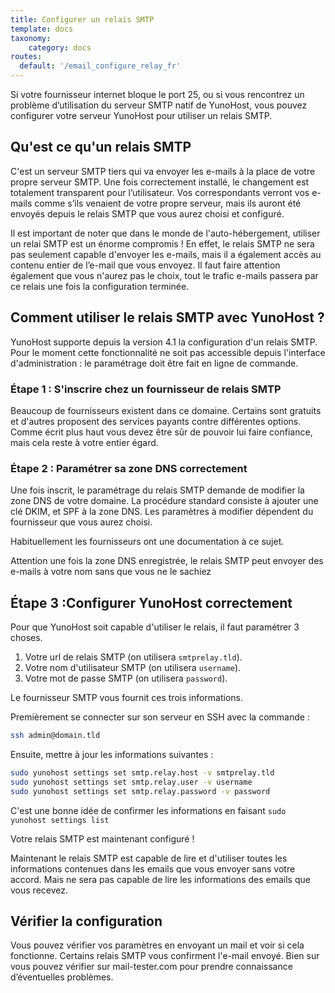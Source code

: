 ```yaml
---
title: Configurer un relais SMTP
template: docs
taxonomy:
    category: docs
routes:
  default: '/email_configure_relay_fr'
---
```


Si votre fournisseur internet bloque le port 25, ou si vous rencontrez un problème d’utilisation du serveur SMTP natif de YunoHost, vous pouvez configurer votre serveur YunoHost pour utiliser un relais SMTP.

## Qu'est ce qu'un relais SMTP

C'est un serveur SMTP tiers qui va envoyer les e-mails à la place de votre propre serveur SMTP.
Une fois correctement installé, le changement est totalement transparent pour l’utilisateur. Vos correspondants verront vos e-mails comme s’ils venaient de votre propre serveur, mais ils auront été envoyés depuis le relais SMTP que vous aurez choisi et configuré.

<div class="alert alert-warning" markdown="1">
<span class="glyphicon glyphicon-warning-sign"></span> 
Il est important de noter que dans le monde de l'auto-hébergement, utiliser un relai SMTP est un énorme compromis ! En effet, le relais SMTP ne sera pas seulement capable d'envoyer les e-mails, mais il a également accès au contenu entier de l’e-mail que vous envoyez.
Il faut faire attention également que vous n'aurez pas le choix, tout le trafic e-mails passera par ce relais une fois la configuration terminée.
</div>

## Comment utiliser le relais SMTP avec YunoHost ?

YunoHost supporte depuis la version 4.1 la configuration d'un relais SMTP. Pour le moment cette fonctionnalité ne soit pas accessible depuis l'interface d'administration : le paramétrage doit être fait en ligne de commande.

### Étape 1 : S'inscrire chez un fournisseur de relais SMTP

Beaucoup de fournisseurs existent dans ce domaine. Certains sont gratuits et d'autres proposent des services payants contre différentes options. Comme écrit plus haut vous devez être sûr de pouvoir lui faire confiance, mais cela reste à votre entier égard.

### Étape 2 : Paramétrer sa zone DNS correctement

Une fois inscrit, le paramétrage du relais SMTP demande de modifier la zone DNS de votre domaine. La procédure standard consiste à ajouter une clé DKIM, et SPF à la zone DNS. Les paramètres à modifier dépendent du fournisseur que vous aurez choisi.

Habituellement les fournisseurs ont une documentation à ce sujet.

<div class="alert alert-warning" markdown="1">
<span class="glyphicon glyphicon-warning-sign"></span>
Attention une fois la zone DNS enregistrée, le relais SMTP peut envoyer des e-mails à votre nom sans que vous ne le sachiez
</div>

## Étape 3 :Configurer YunoHost correctement

Pour que YunoHost soit capable d'utiliser le relais, il faut paramétrer 3 choses.
1. Votre url de relais SMTP (on utilisera `smtprelay.tld`).
2. Votre nom d'utilisateur SMTP (on utilisera `username`).
3. Votre mot de passe SMTP (on utilisera `password`).

Le fournisseur SMTP vous fournit ces trois informations.

Premièrement se connecter sur son serveur en SSH avec la commande : 

```bash
ssh admin@domain.tld
```

Ensuite, mettre à jour les informations suivantes : 

```bash
sudo yunohost settings set smtp.relay.host -v smtprelay.tld
sudo yunohost settings set smtp.relay.user -v username
sudo yunohost settings set smtp.relay.password -v password
```

C'est une bonne idée de confirmer les informations en faisant `sudo yunohost settings list`

Votre relais SMTP est maintenant configuré !

<div class="alert alert-warning" markdown="1">
<span class="glyphicon glyphicon-warning-sign"></span>
Maintenant le relais SMTP est capable de lire et d'utiliser toutes les informations contenues dans les emails que vous envoyer sans votre accord. Mais ne sera pas capable de lire les informations des emails que vous recevez.
</span>

## Vérifier la configuration

Vous pouvez vérifier vos paramètres en envoyant un mail et voir si cela fonctionne. Certains relais SMTP vous confirment l'e-mail envoyé. Bien sur vous pouvez vérifier sur mail-tester.com pour prendre connaissance d’éventuelles problèmes.
